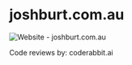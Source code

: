 # joshburt.com.au

![Website](https://img.shields.io/website?url=https%3A%2F%2Fjoshburt.com.au%2Findex.html&up_message=Online&up_color=Green&down_message=Offline&down_color=Red) - joshburt.com.au


Code reviews by: coderabbit.ai
